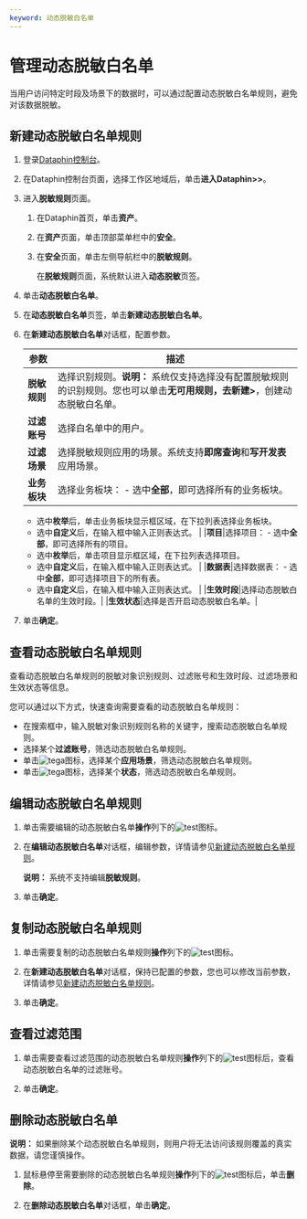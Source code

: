 ```yaml
---
keyword: 动态脱敏白名单
---
```


# 管理动态脱敏白名单

当用户访问特定时段及场景下的数据时，可以通过配置动态脱敏白名单规则，避免对该数据脱敏。

## 新建动态脱敏白名单规则

1.  登录[Dataphin控制台](https://dataphin.console.aliyun.com/workingArea)。

2.  在Dataphin控制台页面，选择工作区地域后，单击**进入Dataphin\>\>**。

3.  进入**脱敏规则**页面。

    1.  在Dataphin首页，单击**资产**。

    2.  在**资产**页面，单击顶部菜单栏中的**安全**。

    3.  在**安全**页面，单击左侧导航栏中的**脱敏规则**。

        在**脱敏规则**页面，系统默认进入**动态脱敏**页签。

4.  单击**动态脱敏白名单**。

5.  在**动态脱敏白名单**页签，单击**新建动态脱敏白名单**。

6.  在**新建动态脱敏白名单**对话框，配置参数。

    |参数|描述|
    |--|--|
    |**脱敏规则**|选择识别规则。**说明：** 系统仅支持选择没有配置脱敏规则的识别规则。您也可以单击**无可用规则，去新建\>**，创建动态脱敏白名单。 |
    |**过滤账号**|选择白名单中的用户。|
    |**过滤场景**|选择脱敏规则应用的场景。系统支持**即席查询**和**写开发表**应用场景。|
    |**业务板块**|选择业务板块：    -   选中**全部**，即可选择所有的业务板块。
    -   选中**枚举**后，单击业务板块显示框区域，在下拉列表选择业务板块。
    -   选中**自定义**后，在输入框中输入正则表达式。 |
    |**项目**|选择项目：    -   选中**全部**，即可选择所有的项目。
    -   选中**枚举**后，单击项目显示框区域，在下拉列表选择项目。
    -   选中**自定义**后，在输入框中输入正则表达式。 |
    |**数据表**|选择数据表：    -   选中**全部**，即可选择项目下的所有表。
    -   选中**自定义**后，在输入框中输入正则表达式。 |
    |**生效时段**|选择动态脱敏白名单的生效时段。|
    |**生效状态**|选择是否开启动态脱敏白名单。|

7.  单击**确定**。


## 查看动态脱敏白名单规则

查看动态脱敏白名单规则的脱敏对象识别规则、过滤账号和生效时段、过滤场景和生效状态等信息。

您可以通过以下方式，快速查询需要查看的动态脱敏白名单规则：

-   在搜索框中，输入脱敏对象识别规则名称的关键字，搜索动态脱敏白名单规则。
-   选择某个**过滤账号**，筛选动态脱敏白名单规则。
-   单击![tega](https://static-aliyun-doc.oss-accelerate.aliyuncs.com/assets/img/zh-CN/6377559951/p134882.png)图标，选择某个**应用场景**，筛选动态脱敏白名单规则。
-   单击![tega](https://static-aliyun-doc.oss-accelerate.aliyuncs.com/assets/img/zh-CN/6377559951/p134882.png)图标，选择某个**状态**，筛选动态脱敏白名单规则。

## 编辑动态脱敏白名单规则

1.  单击需要编辑的动态脱敏白名单**操作**列下的![test](https://static-aliyun-doc.oss-accelerate.aliyuncs.com/assets/img/zh-CN/7377559951/p134929.png)图标。

2.  在**编辑动态脱敏白名单**对话框，编辑参数，详情请参见[新建动态脱敏白名单规则](#section_fod_vme_iek)。

    **说明：** 系统不支持编辑**脱敏规则**。

3.  单击**确定**。


## 复制动态脱敏白名单规则

1.  单击需要复制的动态脱敏白名单规则**操作**列下的![test](https://static-aliyun-doc.oss-accelerate.aliyuncs.com/assets/img/zh-CN/7105966951/p135724.png)图标。

2.  在**新建动态脱敏白名单**对话框，保持已配置的参数，您也可以修改当前参数，详情请参见[新建动态脱敏白名单规则](#section_fod_vme_iek)。

3.  单击**确定**。


## 查看过滤范围

1.  单击需要查看过滤范围的动态脱敏白名单规则**操作**列下的![test](https://static-aliyun-doc.oss-accelerate.aliyuncs.com/assets/img/zh-CN/7105966951/p135733.png)图标后，查看动态脱敏白名单的过滤账号。

2.  单击**确定**。


## 删除动态脱敏白名单

**说明：** 如果删除某个动态脱敏白名单规则，则用户将无法访问该规则覆盖的真实数据，请您谨慎操作。

1.  鼠标悬停至需要删除的动态脱敏白名单规则**操作**列下的![test](https://static-aliyun-doc.oss-accelerate.aliyuncs.com/assets/img/zh-CN/7105966951/p135736.png)图标后，单击**删除**。

2.  在**删除动态脱敏白名单**对话框，单击**确定**。


